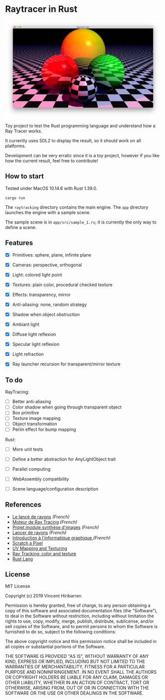 # Raytracer in Rust

![Sample](./doc/images/sample_readme.jpg)

Toy project to test the Rust programming language and understand how a Ray Tracer works.

It currently uses SDL2 to display the result, so it should work on all platforms.

Development can be very erratic since it is a toy project, however if you like how
the current result, feel free to contribute!


## How to start

Tested under MacOS 10.14.6 with Rust 1.39.0.

    cargo run

The `raytracking` directory contains the main engine. The `app` directory launches the engine with a sample scene.

The sample scene is in `app/src/sample_1.rs`; it is currently the only way to define a scene.

## Features

- [X] Primitives: sphere, plane, infinite plane
- [X] Cameras: perspective, orthogonal
- [X] Light: colored light point
- [X] Textures: plain color, procedural checked texture
- [X] Effects: transparency, mirror
- [X] Anti-aliasing: none, random strategy
- [X] Shadow when object obstruction
- [X] Ambiant light
- [X] Diffuse light reflexion
- [X] Specular light reflexion
- [X] Light refraction
- [X] Ray launcher recursion for transparent/mirror texture


## To do

RayTracing:

- [ ] Better anti-aliasing
- [ ] Color shadow when going through transparent object
- [ ] Box primitive
- [ ] Texture image mapping
- [ ] Object transformation
- [ ] Perlin effect for bump mapping

Rust:

- [ ] More unit tests
- [ ] Define a better abstraction for AnyLightObject trait
- [ ] Parallel computing
- [ ] WebAssembly compatibility
- [ ] Scene language/configuration description


## References

- [Le lancé de rayons](http://mathinfo.univ-reims.fr/image/siRendu/Documents/2004-Chap6-RayTracing.pdf) *(French)*
- [Moteur de Ray Tracing](https://www.cyril-rabat.fr/data/RAYTRACING_rapport.pdf) *(French)*
- [Projet module synthèse d'images](http://gregory.corgie.free.fr/dotclear/images/Raytracing/Rapport_Raytracing.pdf) *(French)*
- [Lancer de rayons](http://heigeas.free.fr/laure/ray_tracing/realisation.htm) *(French)*
- [Introduction à l'informatique graphique
](https://www.lama.univ-savoie.fr/pagesmembres/lachaud/Cours/INFO805/Tests/html/ig_tp2.html) *(French)*
- [Scratch a Pixel](https://www.scratchapixel.com/)
- [UV Mapping and Texturing](http://viclw17.github.io/2019/04/12/raytracing-uv-mapping-and-texturing/)
- [Ray Tracking: color and texture](http://www.bentonian.com/Lectures/AdvGraph1314/3.%20Ray%20tracing%20-%20color%20and%20texture.pdf)
- [Rust Lang](https://www.rust-lang.org/)

## License

MIT License

Copyright (c) 2019 Vincent Hiribarren

Permission is hereby granted, free of charge, to any person obtaining a copy
of this software and associated documentation files (the "Software"), to deal
in the Software without restriction, including without limitation the rights
to use, copy, modify, merge, publish, distribute, sublicense, and/or sell
copies of the Software, and to permit persons to whom the Software is
furnished to do so, subject to the following conditions:

The above copyright notice and this permission notice shall be included in all
copies or substantial portions of the Software.

THE SOFTWARE IS PROVIDED "AS IS", WITHOUT WARRANTY OF ANY KIND, EXPRESS OR
IMPLIED, INCLUDING BUT NOT LIMITED TO THE WARRANTIES OF MERCHANTABILITY,
FITNESS FOR A PARTICULAR PURPOSE AND NONINFRINGEMENT. IN NO EVENT SHALL THE
AUTHORS OR COPYRIGHT HOLDERS BE LIABLE FOR ANY CLAIM, DAMAGES OR OTHER
LIABILITY, WHETHER IN AN ACTION OF CONTRACT, TORT OR OTHERWISE, ARISING FROM,
OUT OF OR IN CONNECTION WITH THE SOFTWARE OR THE USE OR OTHER DEALINGS IN THE
SOFTWARE.